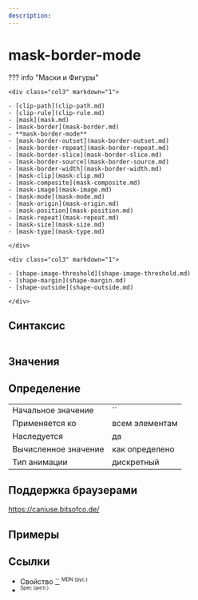 ```yaml
---
description:
---
```


# mask-border-mode

??? info "Маски и Фигуры"

    <div class="col3" markdown="1">

    - [clip-path](clip-path.md)
    - [clip-rule](clip-rule.md)
    - [mask](mask.md)
    - [mask-border](mask-border.md)
    - **mask-border-mode**
    - [mask-border-outset](mask-border-outset.md)
    - [mask-border-repeat](mask-border-repeat.md)
    - [mask-border-slice](mask-border-slice.md)
    - [mask-border-source](mask-border-source.md)
    - [mask-border-width](mask-border-width.md)
    - [mask-clip](mask-clip.md)
    - [mask-composite](mask-composite.md)
    - [mask-image](mask-image.md)
    - [mask-mode](mask-mode.md)
    - [mask-origin](mask-origin.md)
    - [mask-position](mask-position.md)
    - [mask-repeat](mask-repeat.md)
    - [mask-size](mask-size.md)
    - [mask-type](mask-type.md)

    </div>

    <div class="col3" markdown="1">

    - [shape-image-threshold](shape-image-threshold.md)
    - [shape-margin](shape-margin.md)
    - [shape-outside](shape-outside.md)

    </div>

## Синтаксис

```css

```

## Значения

## Определение

|                      |                |
| -------------------- | -------------- |
| Начальное значение   | ``             |
| Применяется ко       | всем элементам |
| Наследуется          | да             |
| Вычисленное значение | как определено |
| Тип анимации         | дискретный     |

## Поддержка браузерами

https://caniuse.bitsofco.de/

## Примеры

## Ссылки

- Свойство [``](https://developer.mozilla.org/ru/docs/Web/CSS/) <sup><small>MDN (рус.)</small></sup>
- []() <sup><small>Spec (англ.)</small></sup>
